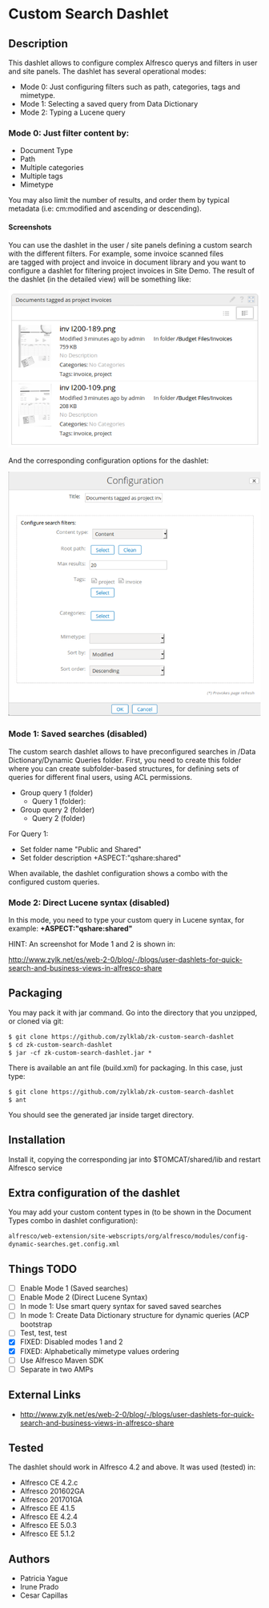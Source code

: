 # Custom Search Dashlet

## Description
This dashlet allows to configure complex Alfresco querys and filters in user and site panels. The dashlet has several operational modes:
 - Mode 0: Just configuring filters such as path, categories, tags and mimetype. 
 - Mode 1: Selecting a saved query from Data Dictionary
 - Mode 2: Typing a Lucene query

### Mode 0: Just filter content by:
 - Document Type
 - Path
 - Multiple categories
 - Multiple tags
 - Mimetype

You may also limit the number of results, and order them by typical metadata (i.e: cm:modified and ascending or descending).

#### Screenshots

You can use the dashlet in the user / site panels defining a custom search with the different filters. For example, some invoice scanned files are tagged with project and invoice in document library and you want to configure a dashlet for filtering project invoices in Site Demo. The result of the dashlet (in the detailed view) will be something like:

![Screenshot 1 - Dashlet view](screenshots/document-dashlet-view.png)

And the corresponding configuration options for the dashlet:

![Screenshot 2 - Dashlet config](screenshots/document-dashlet-config.png)

### Mode 1: Saved searches (disabled)

The custom search dashlet allows to have preconfigured searches in /Data Dictionary/Dynamic Queries folder. First, you need to create this folder where you can create subfolder-based structures, for defining sets of queries for different final users, using ACL permissions.
 - Group query 1 (folder)
   - Query 1 (folder):
 - Group query 2 (folder)
   - Query 2 (folder)

For Query 1:
 - Set folder name "Public and Shared"
 - Set folder description +ASPECT:\"qshare:shared\"

When available, the dashlet configuration shows a combo with the configured custom queries.

### Mode 2: Direct Lucene syntax (disabled)

In this mode, you need to type your custom query in Lucene syntax, for example: **+ASPECT:\"qshare:shared\"**

HINT: An screenshot for Mode 1 and 2 is shown in:

http://www.zylk.net/es/web-2-0/blog/-/blogs/user-dashlets-for-quick-search-and-business-views-in-alfresco-share

## Packaging

You may pack it with jar command. Go into the directory that you unzipped, or cloned via git:

    $ git clone https://github.com/zylklab/zk-custom-search-dashlet
    $ cd zk-custom-search-dashlet
    $ jar -cf zk-custom-search-dashlet.jar *

There is available an ant file (build.xml) for packaging. In this case, just type:

    $ git clone https://github.com/zylklab/zk-custom-search-dashlet
    $ ant

You should see the generated jar inside target directory. 

## Installation

Install it, copying the corresponding jar into $TOMCAT/shared/lib and restart Alfresco service

## Extra configuration of the dashlet

You may add your custom content types in (to be shown in the Document Types combo in dashlet configuration):

	alfresco/web-extension/site-webscripts/org/alfresco/modules/config-dynamic-searches.get.config.xml

## Things TODO

- [ ] Enable Mode 1 (Saved searches)
- [ ] Enable Mode 2 (Direct Lucene Syntax)
- [ ] In mode 1: Use smart query syntax for saved saved searches
- [ ] In mode 1: Create Data Dictionary structure for dynamic queries (ACP bootstrap
- [ ] Test, test, test
- [x] FIXED: Disabled modes 1 and 2
- [x] FIXED: Alphabetically mimetype values ordering
- [ ] Use Alfresco Maven SDK 
- [ ] Separate in two AMPs

## External Links
 - http://www.zylk.net/es/web-2-0/blog/-/blogs/user-dashlets-for-quick-search-and-business-views-in-alfresco-share

## Tested

The dashlet should work in Alfresco 4.2 and above. It was used (tested) in:
 * Alfresco CE 4.2.c
 * Alfresco 201602GA
 * Alfresco 201701GA 
 * Alfresco EE 4.1.5
 * Alfresco EE 4.2.4
 * Alfresco EE 5.0.3
 * Alfresco EE 5.1.2

## Authors

- Patricia Yague
- Irune Prado
- Cesar Capillas

